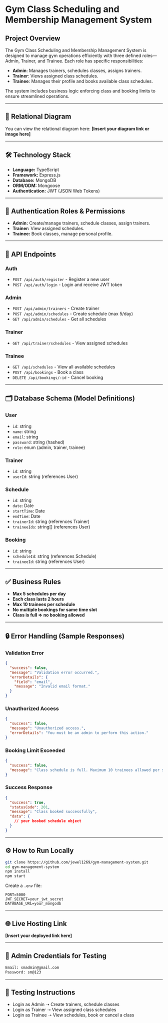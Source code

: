 # Gym Class Scheduling and Membership Management System

## Project Overview

The Gym Class Scheduling and Membership Management System is designed to manage gym operations efficiently with three defined roles—Admin, Trainer, and Trainee. Each role has specific responsibilities:

* **Admin**: Manages trainers, schedules classes, assigns trainers.
* **Trainer**: Views assigned class schedules.
* **Trainee**: Manages their profile and books available class schedules.

The system includes business logic enforcing class and booking limits to ensure streamlined operations.

---

## 🧩 Relational Diagram

You can view the relational diagram here:
**\[Insert your diagram link or image here]**

---

## 🛠️ Technology Stack

* **Language:** TypeScript
* **Framework:** Express.js
* **Database:** MongoDB 
* **ORM/ODM:**   Mongoose
* **Authentication:** JWT (JSON Web Tokens)

---

## 🔐 Authentication Roles & Permissions

* **Admin:** Create/manage trainers, schedule classes, assign trainers.
* **Trainer:** View assigned schedules.
* **Trainee:** Book classes, manage personal profile.

---

## 📘 API Endpoints

### Auth

* `POST /api/auth/register` - Register a new user
* `POST /api/auth/login` - Login and receive JWT token

### Admin

* `POST /api/admin/trainers` - Create trainer
* `POST /api/admin/schedules` - Create schedule (max 5/day)
* `GET /api/admin/schedules` - Get all schedules

### Trainer

* `GET /api/trainer/schedules` - View assigned schedules

### Trainee

* `GET /api/schedules` - View all available schedules
* `POST /api/bookings` - Book a class
* `DELETE /api/bookings/:id` - Cancel booking

---

## 🗂️ Database Schema (Model Definitions)

### User

* `id`: string
* `name`: string
* `email`: string
* `password`: string (hashed)
* `role`: enum (admin, trainer, trainee)

### Trainer

* `id`: string
* `userId`: string (references User)

### Schedule

* `id`: string
* `date`: Date
* `startTime`: Date
* `endTime`: Date
* `trainerId`: string (references Trainer)
* `traineeIds`: string\[] (references User)

### Booking

* `id`: string
* `scheduleId`: string (references Schedule)
* `traineeId`: string (references User)

---

## ✅ Business Rules

* **Max 5 schedules per day**
* **Each class lasts 2 hours**
* **Max 10 trainees per schedule**
* **No multiple bookings for same time slot**
* **Class is full => no booking allowed**

---

## 🔒 Error Handling (Sample Responses)

### Validation Error

```json
{
  "success": false,
  "message": "Validation error occurred.",
  "errorDetails": {
    "field": "email",
    "message": "Invalid email format."
  }
}
```

### Unauthorized Access

```json
{
  "success": false,
  "message": "Unauthorized access.",
  "errorDetails": "You must be an admin to perform this action."
}
```

### Booking Limit Exceeded

```json
{
  "success": false,
  "message": "Class schedule is full. Maximum 10 trainees allowed per schedule."
}
```

### Success Response

```json
{
  "success": true,
  "statusCode": 201,
  "message": "Class booked successfully",
  "data": {
    // your booked schedule object
  }
}
```

---

## ⚙️ How to Run Locally

```bash
git clone https://github.com/jewel1269/gym-management-system.git
cd gym-management-system
npm install
npm start
```

Create a `.env` file:

```
PORT=5000
JWT_SECRET=your_jwt_secret
DATABASE_URL=your_mongodb
```

---

## 🌐 Live Hosting Link

**\[Insert your deployed link here]**

---

## 🔑 Admin Credentials for Testing

```txt
Email: smadmin@gmail.com
Password: sm@123
```

---

## 🧪 Testing Instructions

* Login as Admin ➝ Create trainers, schedule classes
* Login as Trainer ➝ View assigned class schedules
* Login as Trainee ➝ View schedules, book or cancel a class


